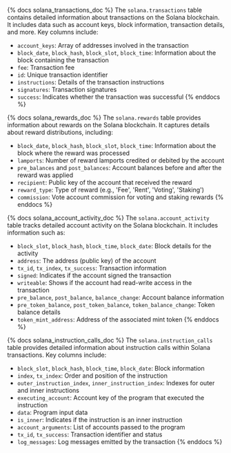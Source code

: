 {% docs solana_transactions_doc %}
The `solana.transactions` table contains detailed information about transactions on the Solana blockchain. It includes data such as account keys, block information, transaction details, and more. Key columns include:

- `account_keys`: Array of addresses involved in the transaction
- `block_date`, `block_hash`, `block_slot`, `block_time`: Information about the block containing the transaction
- `fee`: Transaction fee
- `id`: Unique transaction identifier
- `instructions`: Details of the transaction instructions
- `signatures`: Transaction signatures
- `success`: Indicates whether the transaction was successful
{% enddocs %}

{% docs solana_rewards_doc %}
The `solana.rewards` table provides information about rewards on the Solana blockchain. It captures details about reward distributions, including:

- `block_date`, `block_hash`, `block_slot`, `block_time`: Information about the block where the reward was processed
- `lamports`: Number of reward lamports credited or debited by the account
- `pre_balances` and `post_balances`: Account balances before and after the reward was applied
- `recipient`: Public key of the account that received the reward
- `reward_type`: Type of reward (e.g., 'Fee', 'Rent', 'Voting', 'Staking')
- `commission`: Vote account commission for voting and staking rewards
{% enddocs %}

{% docs solana_account_activity_doc %}
The `solana.account_activity` table tracks detailed account activity on the Solana blockchain. It includes information such as:

- `block_slot`, `block_hash`, `block_time`, `block_date`: Block details for the activity
- `address`: The address (public key) of the account
- `tx_id`, `tx_index`, `tx_success`: Transaction information
- `signed`: Indicates if the account signed the transaction
- `writeable`: Shows if the account had read-write access in the transaction
- `pre_balance`, `post_balance`, `balance_change`: Account balance information
- `pre_token_balance`, `post_token_balance`, `token_balance_change`: Token balance details
- `token_mint_address`: Address of the associated mint token
{% enddocs %}

{% docs solana_instruction_calls_doc %}
The `solana.instruction_calls` table provides detailed information about instruction calls within Solana transactions. Key columns include:

- `block_slot`, `block_hash`, `block_time`, `block_date`: Block information
- `index`, `tx_index`: Order and position of the instruction
- `outer_instruction_index`, `inner_instruction_index`: Indexes for outer and inner instructions
- `executing_account`: Account key of the program that executed the instruction
- `data`: Program input data
- `is_inner`: Indicates if the instruction is an inner instruction
- `account_arguments`: List of accounts passed to the program
- `tx_id`, `tx_success`: Transaction identifier and status
- `log_messages`: Log messages emitted by the transaction
{% enddocs %}

